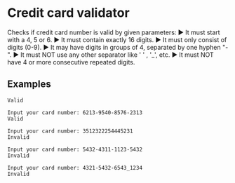 # Credit card validator
Checks if credit card number is valid by given parameters:
► It must start with a 4, 5 or 6.
► It must contain exactly 16 digits.
► It must only consist of digits (0-9).
► It may have digits in groups of 4, separated by one hyphen "-".
► It must NOT use any other separator like ' ' , '_', etc.
► It must NOT have 4 or more consecutive repeated digits.
## Examples
```Input your card number: 5123847512398432
Valid
```
```
Input your card number: 6213-9540-8576-2313
Valid
```
```
Input your card number: 3512322254445231
Invalid
```
```
Input your card number: 5432-4311-1123-5432
Invalid
```
```
Input your card number: 4321-5432-6543_1234
Invalid
```

